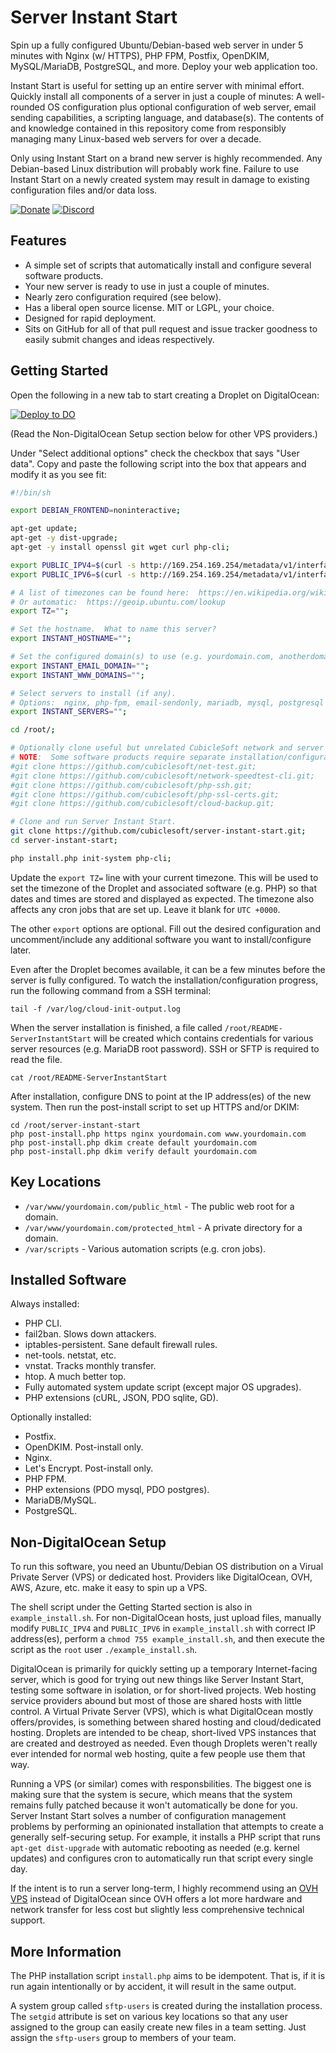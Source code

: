 Server Instant Start
====================

Spin up a fully configured Ubuntu/Debian-based web server in under 5 minutes with Nginx (w/ HTTPS), PHP FPM, Postfix, OpenDKIM, MySQL/MariaDB, PostgreSQL, and more.  Deploy your web application too.

Instant Start is useful for setting up an entire server with minimal effort.  Quickly install all components of a server in just a couple of minutes:  A well-rounded OS configuration plus optional configuration of web server, email sending capabilities, a scripting language, and database(s).  The contents of and knowledge contained in this repository come from responsibly managing many Linux-based web servers for over a decade.

Only using Instant Start on a brand new server is highly recommended.  Any Debian-based Linux distribution will probably work fine.  Failure to use Instant Start on a newly created system may result in damage to existing configuration files and/or data loss.

[![Donate](https://cubiclesoft.com/res/donate-shield.png)](https://cubiclesoft.com/donate/) [![Discord](https://img.shields.io/discord/777282089980526602?label=chat&logo=discord)](https://cubiclesoft.com/product-support/github/)

Features
--------

* A simple set of scripts that automatically install and configure several software products.
* Your new server is ready to use in just a couple of minutes.
* Nearly zero configuration required (see below).
* Has a liberal open source license.  MIT or LGPL, your choice.
* Designed for rapid deployment.
* Sits on GitHub for all of that pull request and issue tracker goodness to easily submit changes and ideas respectively.

Getting Started
---------------

Open the following in a new tab to start creating a Droplet on DigitalOcean:

[![Deploy to DO](https://mp-assets1.sfo2.digitaloceanspaces.com/deploy-to-do/do-btn-blue.svg)](https://cloud.digitalocean.com/droplets/new?size=s-1vcpu-1gb&distro=ubuntu&options=ipv6)

(Read the Non-DigitalOcean Setup section below for other VPS providers.)

Under "Select additional options" check the checkbox that says "User data".  Copy and paste the following script into the box that appears and modify it as you see fit:

```sh
#!/bin/sh

export DEBIAN_FRONTEND=noninteractive;

apt-get update;
apt-get -y dist-upgrade;
apt-get -y install openssl git wget curl php-cli;

export PUBLIC_IPV4=$(curl -s http://169.254.169.254/metadata/v1/interfaces/public/0/ipv4/address);
export PUBLIC_IPV6=$(curl -s http://169.254.169.254/metadata/v1/interfaces/public/0/ipv6/address);

# A list of timezones can be found here:  https://en.wikipedia.org/wiki/List_of_tz_database_time_zones
# Or automatic:  https://geoip.ubuntu.com/lookup
export TZ="";

# Set the hostname.  What to name this server?
export INSTANT_HOSTNAME="";

# Set the configured domain(s) to use (e.g. yourdomain.com, anotherdomain.com).
export INSTANT_EMAIL_DOMAIN="";
export INSTANT_WWW_DOMAINS="";

# Select servers to install (if any).
# Options:  nginx, php-fpm, email-sendonly, mariadb, mysql, postgresql
export INSTANT_SERVERS="";

cd /root/;

# Optionally clone useful but unrelated CubicleSoft network and server management software.
# NOTE:  Some software products require separate installation/configuration (e.g. Cloud Backup is not magical).
#git clone https://github.com/cubiclesoft/net-test.git;
#git clone https://github.com/cubiclesoft/network-speedtest-cli.git;
#git clone https://github.com/cubiclesoft/php-ssh.git;
#git clone https://github.com/cubiclesoft/php-ssl-certs.git;
#git clone https://github.com/cubiclesoft/cloud-backup.git;

# Clone and run Server Instant Start.
git clone https://github.com/cubiclesoft/server-instant-start.git;
cd server-instant-start;

php install.php init-system php-cli;
```

Update the `export TZ=` line with your current timezone.  This will be used to set the timezone of the Droplet and associated software (e.g. PHP) so that dates and times are stored and displayed as expected.  The timezone also affects any cron jobs that are set up.  Leave it blank for `UTC +0000`.

The other `export` options are optional.  Fill out the desired configuration and uncomment/include any additional software you want to install/configure later.

Even after the Droplet becomes available, it can be a few minutes before the server is fully configured.  To watch the installation/configuration progress, run the following command from a SSH terminal:

```
tail -f /var/log/cloud-init-output.log
```

When the server installation is finished, a file called `/root/README-ServerInstantStart` will be created which contains credentials for various server resources (e.g. MariaDB root password).  SSH or SFTP is required to read the file.

```
cat /root/README-ServerInstantStart
```

After installation, configure DNS to point at the IP address(es) of the new system.  Then run the post-install script to set up HTTPS and/or DKIM:

```
cd /root/server-instant-start
php post-install.php https nginx yourdomain.com www.yourdomain.com
php post-install.php dkim create default yourdomain.com
php post-install.php dkim verify default yourdomain.com
```

Key Locations
-------------

* `/var/www/yourdomain.com/public_html` - The public web root for a domain.
* `/var/www/yourdomain.com/protected_html` - A private directory for a domain.
* `/var/scripts` - Various automation scripts (e.g. cron jobs).

Installed Software
------------------

Always installed:

* PHP CLI.
* fail2ban.  Slows down attackers.
* iptables-persistent.  Sane default firewall rules.
* net-tools.  netstat, etc.
* vnstat.  Tracks monthly transfer.
* htop.  A much better top.
* Fully automated system update script (except major OS upgrades).
* PHP extensions (cURL, JSON, PDO sqlite, GD).

Optionally installed:

* Postfix.
* OpenDKIM.  Post-install only.
* Nginx.
* Let's Encrypt.  Post-install only.
* PHP FPM.
* PHP extensions (PDO mysql, PDO postgres).
* MariaDB/MySQL.
* PostgreSQL.

Non-DigitalOcean Setup
----------------------

To run this software, you need an Ubuntu/Debian OS distribution on a Virual Private Server (VPS) or dedicated host.  Providers like DigitalOcean, OVH, AWS, Azure, etc. make it easy to spin up a VPS.

The shell script under the Getting Started section is also in `example_install.sh`.  For non-DigitalOcean hosts, just upload files, manually modify `PUBLIC_IPV4` and `PUBLIC_IPV6` in `example_install.sh` with correct IP address(es), perform a `chmod 755 example_install.sh`, and then execute the script as the `root` user `./example_install.sh`.

DigitalOcean is primarily for quickly setting up a temporary Internet-facing server, which is good for trying out new things like Server Instant Start, testing some software in isolation, or for short-lived projects.  Web hosting service providers abound but most of those are shared hosts with little control.  A Virtual Private Server (VPS), which is what DigitalOcean mostly offers/provides, is something between shared hosting and cloud/dedicated hosting.  Droplets are intended to be cheap, short-lived VPS instances that are created and destroyed as needed.  Even though Droplets weren't really ever intended for normal web hosting, quite a few people use them that way.

Running a VPS (or similar) comes with responsbilities.  The biggest one is making sure that the system is secure, which means that the system remains fully patched because it won't automatically be done for you.  Server Instant Start solves a number of configuration management problems by performing an opinionated installation that attempts to create a generally self-securing setup.  For example, it installs a PHP script that runs `apt-get dist-upgrade` with automatic rebooting as needed (e.g. kernel updates) and configures cron to automatically run that script every single day.

If the intent is to run a server long-term, I highly recommend using an [OVH VPS](https://www.ovhcloud.com/en/vps/cheap-vps/) instead of DigitalOcean since OVH offers a lot more hardware and network transfer for less cost but slightly less comprehensive technical support.

More Information
----------------

The PHP installation script `install.php` aims to be idempotent.  That is, if it is run again intentionally or by accident, it will result in the same output.

A system group called `sftp-users` is created during the installation process.  The `setgid` attribute is set on various key locations so that any user assigned to the group can easily create new files in a team setting.  Just assign the `sftp-users` group to members of your team.
